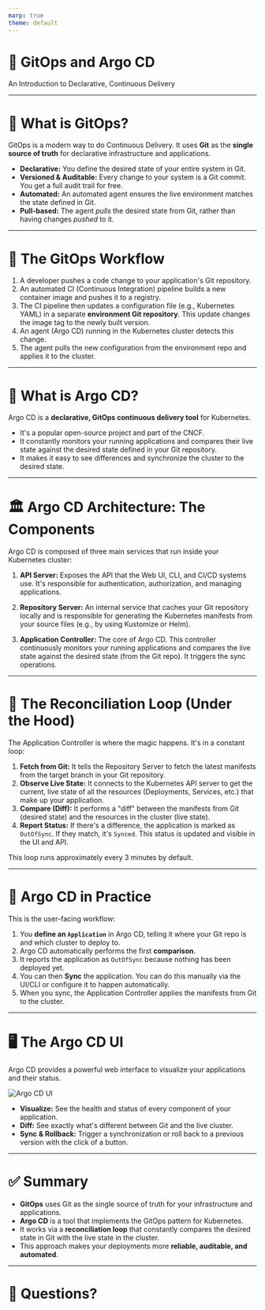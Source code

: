 ```yaml
---
marp: true
theme: default
---
```


# 🥑 GitOps and Argo CD

An Introduction to Declarative, Continuous Delivery

---

# 🤔 What is GitOps?

GitOps is a modern way to do Continuous Delivery. It uses **Git** as the **single source of truth** for declarative infrastructure and applications.

- **Declarative:** You define the desired state of your entire system in Git.
- **Versioned & Auditable:** Every change to your system is a Git commit. You get a full audit trail for free.
- **Automated:** An automated agent ensures the live environment matches the state defined in Git.
- **Pull-based:** The agent _pulls_ the desired state from Git, rather than having changes _pushed_ to it.

---

# 🌊 The GitOps Workflow

1.  A developer pushes a code change to your application's Git repository.
2.  An automated CI (Continuous Integration) pipeline builds a new container image and pushes it to a registry.
3.  The CI pipeline then updates a configuration file (e.g., Kubernetes YAML) in a separate **environment Git repository**. This update changes the image tag to the newly built version.
4.  An agent (Argo CD) running in the Kubernetes cluster detects this change.
5.  The agent pulls the new configuration from the environment repo and applies it to the cluster.

---

# 🥑 What is Argo CD?

Argo CD is a **declarative, GitOps continuous delivery tool** for Kubernetes.

- It's a popular open-source project and part of the CNCF.
- It constantly monitors your running applications and compares their live state against the desired state defined in your Git repository.
- It makes it easy to see differences and synchronize the cluster to the desired state.

---

# 🏛️ Argo CD Architecture: The Components

Argo CD is composed of three main services that run inside your Kubernetes cluster:

1.  **API Server:** Exposes the API that the Web UI, CLI, and CI/CD systems use. It's responsible for authentication, authorization, and managing applications.

2.  **Repository Server:** An internal service that caches your Git repository locally and is responsible for generating the Kubernetes manifests from your source files (e.g., by using Kustomize or Helm).

3.  **Application Controller:** The core of Argo CD. This controller continuously monitors your running applications and compares the live state against the desired state (from the Git repo). It triggers the sync operations.

---

# 🔄 The Reconciliation Loop (Under the Hood)

The Application Controller is where the magic happens. It's in a constant loop:

1.  **Fetch from Git:** It tells the Repository Server to fetch the latest manifests from the target branch in your Git repository.
2.  **Observe Live State:** It connects to the Kubernetes API server to get the current, live state of all the resources (Deployments, Services, etc.) that make up your application.
3.  **Compare (Diff):** It performs a "diff" between the manifests from Git (desired state) and the resources in the cluster (live state).
4.  **Report Status:** If there's a difference, the application is marked as `OutOfSync`. If they match, it's `Synced`. This status is updated and visible in the UI and API.

This loop runs approximately every 3 minutes by default.

---

# 🚀 Argo CD in Practice

This is the user-facing workflow:

1.  You **define an `Application`** in Argo CD, telling it where your Git repo is and which cluster to deploy to.
2.  Argo CD automatically performs the first **comparison**.
3.  It reports the application as `OutOfSync` because nothing has been deployed yet.
4.  You can then **Sync** the application. You can do this manually via the UI/CLI or configure it to happen automatically.
5.  When you sync, the Application Controller applies the manifests from Git to the cluster.

---

# 🖥️ The Argo CD UI

Argo CD provides a powerful web interface to visualize your applications and their status.

![Argo CD UI](https://argo-cd.readthedocs.io/en/stable/assets/application-ui.png)

- **Visualize:** See the health and status of every component of your application.
- **Diff:** See exactly what's different between Git and the live cluster.
- **Sync & Rollback:** Trigger a synchronization or roll back to a previous version with the click of a button.

---

# ✅ Summary

- **GitOps** uses Git as the single source of truth for your infrastructure and applications.
- **Argo CD** is a tool that implements the GitOps pattern for Kubernetes.
- It works via a **reconciliation loop** that constantly compares the desired state in Git with the live state in the cluster.
- This approach makes your deployments more **reliable, auditable, and automated**.

---

# 🙏 Questions?
